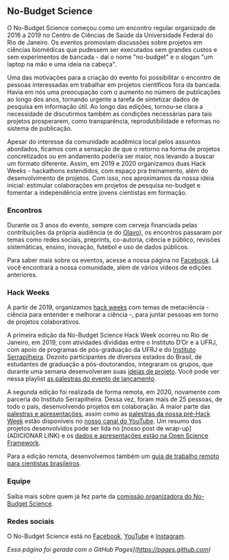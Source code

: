 ## No-Budget Science

O No-Budget Science começou como um encontro regular organizado de 2016 a 2019 no Centro de Ciências de Saúde da Universidade Federal do Rio de Janeiro. Os eventos promoviam discussões sobre projetos em ciências biomédicas que pudessem ser executados sem grandes custos e sem experimentos de bancada - daí o nome "no-budget" e o slogan "um laptop na mão e uma ideia na cabeça".

Uma das motivações para a criação do evento foi possibilitar o encontro de pessoas interessadas em trabalhar em projetos científicos fora da bancada. Havia em nós uma preocupação com o aumento no número de publicações ao longo dos anos, tornando urgente a tarefa de sintetizar dados de pesquisa em informação útil. Ao longo das edições, tornou-se clara a necessidade de discutirmos também as condições necessárias para tais projetos prosperarem, como transparência, reprodutibilidade e reformas no sistema de publicação.

Apesar do interesse da comunidade acadêmica local pelos assuntos abordados, ficamos com a sensação de que o retorno na forma de projetos concretizados ou em andamento poderia ser maior, nos levando a buscar um formato diferente. Assim, em 2019 e 2020 organizamos duas Hack Weeks - hackathons estendidos, com espaço pra treinamento, além do desenvolvimento de projetos. Com isso, nos aproximamos da nossa ideia inicial: estimular colaborações em projetos de pesquisa no-budget e fomentar a independência entre jovens cientistas em formação.

### Encontros

Durante os 3 anos do evento, sempre com cerveja financiada pelas contribuições da própria audiência (e do [Olavo](equipe.html)), os encontros passaram por temas como redes sociais, preprints, co-autoria, ciência e público, revisões sistemáticas, ensino, inovação, futebol e uso de dados públicos.

Para saber mais sobre os eventos, acesse a nossa página no [Facebook](facebook.com/nobudgetscience/). Lá você encontrará a nossa comunidade, além de vários vídeos de edições anteriores. 

### Hack Weeks

A partir de 2019, organizamos [hack weeks](https://www.pnas.org/content/115/36/8872) com temas de metaciência - ciência para entender e melhorar a ciência -, para juntar pessoas em torno de projetos colaborativos.

A primeira edição da No-Budget Science Hack Week ocorreu no Rio de Janeiro, em 2019, com atividades divididas entre o Instituto D’Or e a UFRJ, com apoio de programas de pós-graduação da UFRJ e do [Instituto Serrapilheira](https://serrapilheira.org/). Dezoito participantes de diversos estados do Brasil, de estudantes de graduação a pós-doutorandos, integraram os grupos, que durante uma semana desenvolveram suas [ideias de projeto](projetos-hack-week-2019.html). Você pode ver nessa playlist [as palestras do evento de lançamento](https://www.youtube.com/playlist?list=PLfID5M8U8w5vmaLJmWgl42xW0tfWWJW9-).

A segunda edição foi realizada de forma remota, em 2020, novamente com parceria do Instituto Serrapilheira. Dessa vez, foram mais de 25 pessoas, de todo o país, desenvolvendo projetos em colaboração. A maior parte das [palestras e apresentações](https://www.youtube.com/playlist?list=PL8cs9ve1MnDVUWxiAloiwdfki2k_Eauix), assim como as [palestras da nossa pré-Hack Week](https://www.youtube.com/playlist?list=PL8cs9ve1MnDWoH5jIGAc9WsQtgGAI1WC_) estão disponíveis no [nosso canal do YouTube](https://www.youtube.com/channel/UCZdTWlmSp9eSCgXKtCyRiyA). Um resumo dos projetos desenvolvidos pode ser lida no [nosso post de wrap-up](ADICIONAR LINK) e os [dados e apresentações estão na Open Science Framework](https://osf.io/s8bmp/).

Para a edição remota, desenvolvemos também um [guia de trabalho remoto para cientistas brasileiros](trabalho-remoto.html).

### Equipe

Saiba mais sobre quem já fez parte da [comissão organizadora do No-Budget Science](equipe.html).

### Redes sociais

O No-Budget Science está no [Facebook](https://www.facebook.com/nobudgetscience), [YouTube](https://www.youtube.com/channel/UCZdTWlmSp9eSCgXKtCyRiyA) e [Instagram](https://www.instagram.com/nobudgetscience).

*Essa página foi gerada com o GitHub Pages](https://pages.github.com)*